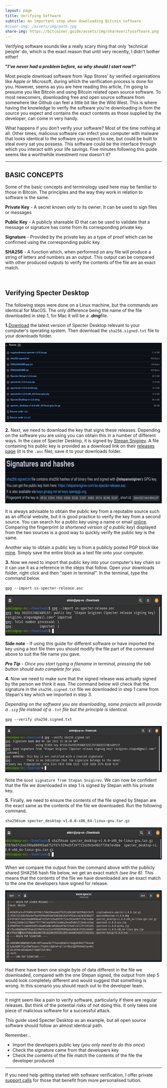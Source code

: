```yaml
---
layout: page
title: Verifying Software
subtitle: An important step when downloading Bitcoin software
#cover-img: /assets/img/path.jpg
share-img: https://bitcoiner.guide/assets/img/shareverifysoftware.png
---
```


Verifying software sounds like a really scary thing that only 'technical people' do, which is the exact reason that until very recently, I didn't bother either! 

**"*I've never had a problem before, so why should I start now*?"**

Most people download software from 'App Stores' by verified organisations like Apple or Microsoft, during which the verification process is done for you. However, seems as you are here reading this article, I'm going to presume you like Bitcoin and using Bitcoin related open source software. To most newcomers, downloading free and open source software from somewhere like Github can feel a little bit like the Wild West. This is where having the knowledge to verify the software you're downloading is from the source you expect and contains the exact contents as those supplied by the developer, can come in very handy.

What happens if you don’t verify your software? Most of the time nothing at all. Other times, malicious software can infect your computer with malware that looks identical to the software you expect to see, but could be built to steal every sat you possess. This software could be the interface through which you interact with your life savings. Five minutes following this guide seems like a worthwhile investment now doesn't it?

---

## BASIC CONCEPTS

Some of the basic concepts and terminology used here may be familiar to those in Bitcoin. The principles and the way they work in relation to software is the same.

**Private Key** - A secret known only to its owner. It can be used to sign files or messages

**Public Key** - A publicly shareable ID that can be used to validate that a message or signature has come from its corresponding private key.

**Signature** - Provided by the private key as a type of proof which can be confirmed using the corresponding public key.

**SHA256** - A function which, when performed on any file will produce a string of letters and numbers as an output. This output can be compared with other produced outputs to verify the contents of the file are an exact match.

<br/>

## Verifying Specter Desktop

The following steps were done on a Linux machine, but the commands are identical for MacOS. The only difference being the name of the file downloaded in step 1, for Mac it will be a ***.dmg***file.

**1.**[Download](https://github.com/cryptoadvance/specter-desktop/releases) the latest version of Specter Desktop relevant to your computer's operating system. Then download the `sha256.signed.txt` file to your downloads folder.

<p align="center">
<img src="/assets/img/verify1.png" class=responsive width="544" height="255" maxheight="300" />
</p>


**2.** Next, we need to download the key that signs these releases. Depending on the software you are using you can obtain this in a number of different ways. In the case of Specter Desktop, it is signed by [Stepan Snigirev](https://github.com/stepansnigirev). A file containing his public key is provided as a download link on their [releases page](https://github.com/cryptoadvance/specter-desktop/releases) (it is the `.asc` file), save it to your downloads folder.

<p align="center">
<img src="/assets/img/verify2.png" class=responsive width="663" height="145" maxheight="300" />
</p>

It is always advisable to obtain the public key from a reputable source such as an official website, but it is good practice to verify the key from a second source. You can search for a public key using a name or email [online](https://keyserver.ubuntu.com/pks/lookup?search=stepan+snigirev&amp;fingerprint=on&amp;op=index). Comparing the fingerprint (*a shortened version of a public key*) displayed from the two sources is a good way to quickly verify the public key is the same.

Another way to obtain a public key is from a publicly posted PGP block like [mine](/pgp). Simply save the entire block as a text file onto your computer.

**3.** Now we need to import that public key into your computer's key chain so it can use it as a reference in the steps that follow. Open your downloads folder, right click and then "open in terminal". In the terminal, type the command below.

`gpg --import ss-specter-release.asc`

<p align="center">
<img src="/assets/img/verify3.png" class=responsive width="663" height="131" maxheight="300" />
</p>

**Side note** - If using this guide for different software or have imported the key using a text file then you should modify the file part of the command above to suit the file name you gave. 

***Pro Tip** - Once you start typing a filename in terminal, pressing the tab button should auto complete for you.*

**4.** Now we need to make sure that the signed release was actually signed by the person we think it was. The command below will check that the signature in the `sha256.signed.txt` file we downloaded in step 1 came from Stepan's key which we imported in step 3.

*Depending on the software you are downloading, some projects will provide a `.sig` file instead of a `.txt` file but the principle is identical.*

`gpg --verify sha256.signed.txt`

<p align="center">
<img src="/assets/img/verify4.png" class=responsive width="663" height="148" maxheight="300" />
</p>

Note the `Good signature from Stepan Snigirev`. We can now be confident that the file we downloaded in step 1 is signed by Stepan with his private key.

**5.** Finally, we need to ensure the contents of the file signed by Stepan are the exact same as the contents of the file we downloaded. Run the following command.

`sha256sum specter_desktop-v1.0.0-x86_64-linux-gnu.tar.gz`

<p align="center">
<img src="/assets/img/verify5.png" class=responsive width="663" height="103" maxheight="300" />
</p>

When we compare the output from the command above with the publicly shared SHA256 hash file below, we get an exact match *(see line 6)*. This means that the contents of the file we have downloaded are an exact match to the one the developers have signed for release.

<p align="center">
<img src="/assets/img/verify6.png" class=responsive width="663" height="230" maxheight="300" />
</p>

Had there have been one single byte of data different in the file we downloaded, compared with the one Stepan signed, the output from step 5 would look completely different and would suggest that something is wrong. In this scenario you should reach out to the developer team.

---

It might seem like a pain to verify software, particularly if there are regular releases. But think of the potential risks of not doing this. It only takes one piece of malicious software for a successful attack.

This guide used Specter Desktop as an example, but all open source software should follow an almost identical path. 

Remember...

- Import the developers public key (*you only need to do this once*)
- Check the signature came from that developers key
- Check the contents of the file match the contents of the file the developer produced

---

If you need help getting started with software verification, I offer private [support calls](/support) for those that benefit from more personalised tuition.



